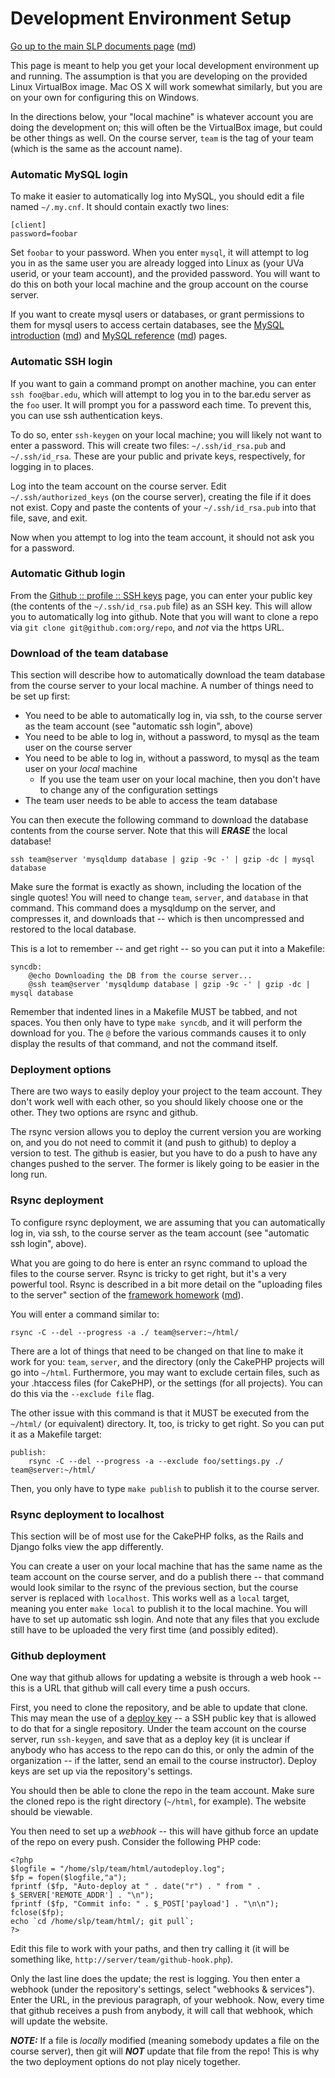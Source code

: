 Development Environment Setup
=============================

[Go up to the main SLP documents page](index.html) ([md](index.md))

This page is meant to help you get your local development environment up and running.  The assumption is that you are developing on the provided Linux VirtualBox image.  Mac OS X will work somewhat similarly, but you are on your own for configuring this on Windows.

In the directions below, your "local machine" is whatever account you are doing the development on; this will often be the VirtualBox image, but could be other things as well.  On the course server, `team` is the tag of your team (which is the same as the account name).

### Automatic MySQL login

To make it easier to automatically log into MySQL, you should edit a file named `~/.my.cnf`.  It should contain exactly two lines:

```
[client]
password=foobar
```

Set `foobar` to your password.  When you enter `mysql`, it will attempt to log you in as the same user you are already logged into Linux as (your UVa userid, or your team account), and the provided password.  You will want to do this on both your local machine and the group account on the course server.

If you want to create mysql users or databases, or grant permissions to them for mysql users to access certain databases, see the [MySQL introduction](mysql-intro.html) ([md](mysql-intro.md)) and [MySQL reference](mysql-reference.html) ([md](mysql-reference.md)) pages.

### Automatic SSH login

If you want to gain a command prompt on another machine, you can enter `ssh foo@bar.edu`, which will attempt to log you in to the bar.edu server as the `foo` user.  It will prompt you for a password each time.  To prevent this, you can use ssh authentication keys.

To do so, enter `ssh-keygen` on your local machine; you will likely not want to enter a password.  This will create two files: `~/.ssh/id_rsa.pub` and `~/.ssh/id_rsa`.  These are your public and private keys, respectively, for logging in to places.

Log into the team account on the course server.  Edit `~/.ssh/authorized_keys` (on the course server), creating the file if it does not exist.  Copy and paste the contents of your `~/.ssh/id_rsa.pub` into that file, save, and exit.

Now when you attempt to log into the team account, it should not ask you for a password.

### Automatic Github login

From the [Github :: profile :: SSH keys](https://github.com/settings/ssh) page, you can enter your public key (the contents of the `~/.ssh/id_rsa.pub` file) as an SSH key.  This will allow you to automatically log into github.  Note that you will want to clone a repo via `git clone git@github.com:org/repo`, and *not* via the https URL.

### Download of the team database

This section will describe how to automatically download the team database from the course server to your local machine.  A number of things need to be set up first:

- You need to be able to automatically log in, via ssh, to the course server as the team account (see "automatic ssh login", above)
- You need to be able to log in, without a password, to mysql as the team user on the course server
- You need to be able to log in, without a password, to mysql as the team user on your *local* machine
  - If you use the team user on your local machine, then you don't have to change any of the configuration settings
- The team user needs to be able to access the team database

You can then execute the following command to download the database contents from the course server.  Note that this will ***ERASE*** the local database!

```
ssh team@server 'mysqldump database | gzip -9c -' | gzip -dc | mysql database
```

Make sure the format is exactly as shown, including the location of the single quotes!  You will need to change `team`, `server`, and `database` in that command.  This command does a mysqldump on the server, and compresses it, and downloads that -- which is then uncompressed and restored to the local database.

This is a lot to remember -- and get right -- so you can put it into a Makefile:

```
syncdb:
	@echo Downloading the DB from the course server...
	@ssh team@server 'mysqldump database | gzip -9c -' | gzip -dc | mysql database
```

Remember that indented lines in a Makefile MUST be tabbed, and not spaces.  You then only have to type `make syncdb`, and it will perform the download for you.  The `@` before the various commands causes it to only display the results of that command, and not the command itself.

### Deployment options

There are two ways to easily deploy your project to the team account.  They don't work well with each other, so you should likely choose one or the other.  They two options are rsync and github.

The rsync version allows you to deploy the current version you are working on, and you do not need to commit it (and push to github) to deploy a version to test.  The github is easier, but you have to do a push to have any changes pushed to the server.  The former is likely going to be easier in the long run.

### Rsync deployment

To configure rsync deployment, we are assuming that you can automatically log in, via ssh, to the course server as the team account (see "automatic ssh login", above).

What you are going to do here is enter an rsync command to upload the files to the course server.  Rsync is tricky to get right, but it's a very powerful tool.  Rsync is described in a bit more detail on the "uploading files to the server" section of the [framework homework](hw-frameworks.html) ([md](framework-hw.md)).

You will enter a command similar to:

```
rsync -C --del --progress -a ./ team@server:~/html/
```

There are a lot of things that need to be changed on that line to make it work for you: `team`, `server`, and the directory (only the CakePHP projects will go into `~/html`.  Furthermore, you may want to exclude certain files, such as your .htaccess files (for CakePHP), or the settings (for all projects).  You can do this via the `--exclude file` flag.

The other issue with this command is that it MUST be executed from the `~/html/` (or equivalent) directory.  It, too, is tricky to get right.  So you can put it as a Makefile target:

```
publish:
	rsync -C --del --progress -a --exclude foo/settings.py ./ team@server:~/html/
```

Then, you only have to type `make publish` to publish it to the course server.

### Rsync deployment to localhost

This section will be of most use for the CakePHP folks, as the Rails and Django folks view the app differently.

You can create a user on your local machine that has the same name as the team account on the course server, and do a publish there -- that command would look similar to the rsync of the previous section, but the course server is replaced with `localhost`.  This works well as a `local` target, meaning you enter `make local` to publish it to the local machine.  You will have to set up automatic ssh login.  And note that any files that you exclude still have to be uploaded the very first time (and possibly edited).

### Github deployment

One way that github allows for updating a website is through a web hook -- this is a URL that github will call every time a push occurs.

First, you need to clone the repository, and be able to update that clone.  This may mean the use of a [deploy key](https://developer.github.com/guides/managing-deploy-keys/#deploy-keys) -- a SSH public key that is allowed to do that for a single repository.  Under the team account on the course server, run `ssh-keygen`, and save that as a deploy key (it is unclear if anybody who has access to the repo can do this, or only the admin of the organization -- if the latter, send an email to the course instructor).  Deploy keys are set up via the repository's settings.

You should then be able to clone the repo in the team account.  Make sure the cloned repo is the right directory (`~/html`, for example).  The website should be viewable.

You then need to set up a *webhook* -- this will have github force an update of the repo on every push.  Consider the following PHP code:

```
<?php
$logfile = "/home/slp/team/html/autodeploy.log";
$fp = fopen($logfile,"a");
fprintf ($fp, "Auto-deploy at " . date("r") . " from " . $_SERVER['REMOTE_ADDR'] . "\n");
fprintf ($fp, "Commit info: " . $_POST['payload'] . "\n\n");
fclose($fp);
echo `cd /home/slp/team/html/; git pull`;
?>
```

Edit this file to work with your paths, and then try calling it (it will be something like, `http://server/team/github-hook.php`).

Only the last line does the update; the rest is logging.  You then enter a webhook (under the repository's settings, select "webhooks & services").  Enter the URL, in the previous paragraph, of your webhook.  Now, every time that github receives a push from anybody, it will call that webhook, which will update the website.

***NOTE:*** If a file is *locally* modified (meaning somebody updates a file on the course server), then git will ***NOT*** update that file from the repo!  This is why the two deployment options do not play nicely together.
